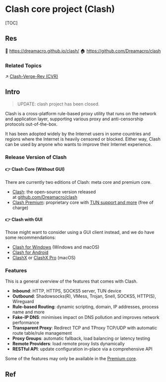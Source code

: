 # Clash core project (Clash)

[TOC]



## Res
📂 https://dreamacro.github.io/clash/
🏠 https://github.com/Dreamacro/clash


### Related Topics
↗ [Clash-Verge-Rev (CVR)](Clash%20GUI%20Clients/Clash-Verge-Rev%20(CVR).md)



## Intro
> UPDATE: clash project has been closed. 

Clash is a cross-platform rule-based proxy utility that runs on the network and application layer, supporting various proxy and anti-censorship protocols out-of-the-box.

It has been adopted widely by the Internet users in some countries and regions where the Internet is heavily censored or blocked. Either way, Clash can be used by anyone who wants to improve their Internet experience.


### Release Version of Clash
#### 👉 Clash Core (Without GUI)
There are currently two editions of Clash: meta core and premium core.
- [Clash](https://github.com/Dreamacro/clash): the open-source version released at [github.com/Dreamacro/clash](https://github.com/Dreamacro/clash)
- [Clash Premium](https://github.com/Dreamacro/clash/releases/tag/premium): proprietary core with [TUN support and more](https://dreamacro.github.io/clash/premium/introduction.html) (free of charge)
#### 👉 Clash with GUI
Those might want to consider using a GUI client instead, and we do have some recommendations:
- [Clash for Windows](https://github.com/Fndroid/clash_for_windows_pkg/releases) (Windows and macOS)
- [Clash for Android](https://github.com/Kr328/ClashForAndroid)
- [ClashX](https://github.com/yichengchen/clashX) or [ClashX Pro](https://install.appcenter.ms/users/clashx/apps/clashx-pro/distribution_groups/public) (macOS)


### Features
This is a general overview of the features that comes with Clash.
- **Inbound**: HTTP, HTTPS, SOCKS5 server, TUN device
- **Outbound**: Shadowsocks(R), VMess, Trojan, Snell, SOCKS5, HTTP(S), Wireguard
- **Rule-based Routing**: dynamic scripting, domain, IP addresses, process name and more
- **Fake-IP DNS**: minimises impact on DNS pollution and improves network performance
- **Transparent Proxy**: Redirect TCP and TProxy TCP/UDP with automatic route table/rule management
- **Proxy Groups**: automatic fallback, load balancing or latency testing
- **Remote Providers**: load remote proxy lists dynamically
- **RESTful API**: update configuration in-place via a comprehensive API

Some of the features may only be available in the [Premium core](https://dreamacro.github.io/clash/premium/introduction.html).



## Ref
[riobard/go-shadowsocks2]: https://github.com/riobard/go-shadowsocks2
[v2ray/v2ray-core]: https://github.com/v2ray/v2ray-core
[WireGuard/wireguard-go]: https://github.com/WireGuard/wireguard-go
